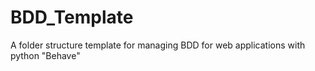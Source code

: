 # BDD_Template
A folder structure template for managing BDD for web applications with python "Behave"
